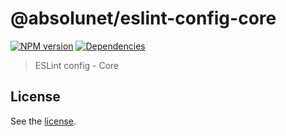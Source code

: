 # @absolunet/eslint-config-core

[![NPM version](https://img.shields.io/npm/v/@absolunet/eslint-config-core.svg)](https://www.npmjs.com/package/@absolunet/eslint-config-core)
[![Dependencies](https://david-dm.org/absolunet/eslint-config-core/status.svg)](https://david-dm.org/absolunet/eslint-config-core)

> ESLint config - Core

## License 
See the [license](https://github.com/absolunet/eslint-config-core/blob/master/license).
